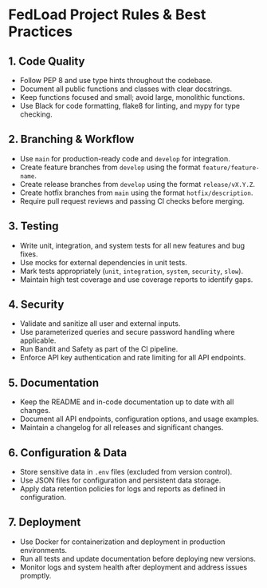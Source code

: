 # FedLoad Project Rules & Best Practices

## 1. Code Quality
- Follow PEP 8 and use type hints throughout the codebase.
- Document all public functions and classes with clear docstrings.
- Keep functions focused and small; avoid large, monolithic functions.
- Use Black for code formatting, flake8 for linting, and mypy for type checking.

## 2. Branching & Workflow
- Use `main` for production-ready code and `develop` for integration.
- Create feature branches from `develop` using the format `feature/feature-name`.
- Create release branches from `develop` using the format `release/vX.Y.Z`.
- Create hotfix branches from `main` using the format `hotfix/description`.
- Require pull request reviews and passing CI checks before merging.

## 3. Testing
- Write unit, integration, and system tests for all new features and bug fixes.
- Use mocks for external dependencies in unit tests.
- Mark tests appropriately (`unit`, `integration`, `system`, `security`, `slow`).
- Maintain high test coverage and use coverage reports to identify gaps.

## 4. Security
- Validate and sanitize all user and external inputs.
- Use parameterized queries and secure password handling where applicable.
- Run Bandit and Safety as part of the CI pipeline.
- Enforce API key authentication and rate limiting for all API endpoints.

## 5. Documentation
- Keep the README and in-code documentation up to date with all changes.
- Document all API endpoints, configuration options, and usage examples.
- Maintain a changelog for all releases and significant changes.

## 6. Configuration & Data
- Store sensitive data in `.env` files (excluded from version control).
- Use JSON files for configuration and persistent data storage.
- Apply data retention policies for logs and reports as defined in configuration.

## 7. Deployment
- Use Docker for containerization and deployment in production environments.
- Run all tests and update documentation before deploying new versions.
- Monitor logs and system health after deployment and address issues promptly. 